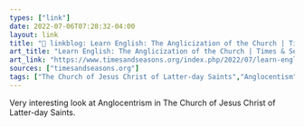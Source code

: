 ```yaml
---
types: ["link"]
date: 2022-07-06T07:28:32-04:00
layout: link
title: "🔗 linkblog: Learn English: The Anglicization of the Church | Times & Seasons'"
art_title: "Learn English: The Anglicization of the Church | Times & Seasons"
art_link: "https://www.timesandseasons.org/index.php/2022/07/learn-english-the-anglicization-of-the-church/"
sources: ["timesandseasons.org"]
tags: ["The Church of Jesus Christ of Latter-day Saints","Anglocentism","translation"]
---
```

Very interesting look at Anglocentrism in The Church of Jesus Christ of Latter-day Saints.
 
